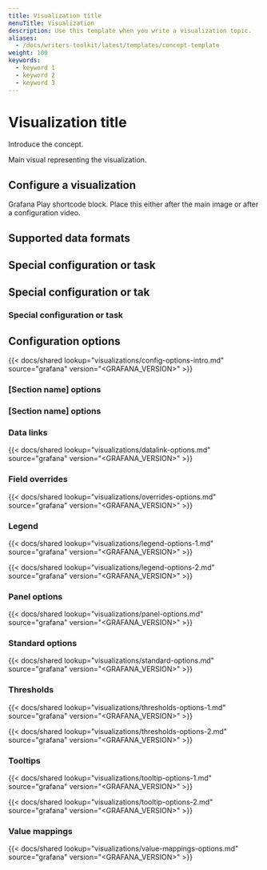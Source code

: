 ```yaml
---
title: Visualization title
menuTitle: Visualization
description: Use this template when you write a visualization topic.
aliases:
  - /docs/writers-toolkit/latest/templates/concept-template
weight: 100
keywords:
  - keyword 1
  - keyword 2
  - keyword 3
---
```


<!-- Refer to [Front matter](https://grafana.com/docs/writers-toolkit/write/front-matter/) for more information about how to populate front matter. -->

# Visualization title

<!-- The visualization title is required. This is the name of the visualization as it appears in the UI. For example: Time series.

A visualization topic provides an overview to help end users understand how to best use the visualization type and the options available to them in the user interface (UI). Visualization topics always include conceptual and reference content and may include task content.

Refer to the [Visualization topic documentation](https://grafana.com/docs/writers-toolkit/writing-guide/topic-types/visualization/) for guidelines on writing a visualization topic.
-->

Introduce the concept.

<!-- The introduction is required. Add an introduction to the visualization that explains what visualization type can help the user do. -->

Main visual representing the visualization.

<!-- A screenshot is generally preferred because it's easiest to maintain, but a five-to-ten second video is acceptable. Don't use longer videos as the main visual aid here. They can be added elsewhere in the page, if needed. -->

## Configure a visualization

<!-- Optional {{< youtube id="videoidhere" >}} -->

Grafana Play shortcode block. Place this either after the main image or after a configuration video.

<!-- Optional  {{< docs/play title="Time Series Visualizations in Grafana" url="playurlhere" >}} -->

## Supported data formats

<!-- Provide guidance about which data formats are supported by the visualization type with example use cases. Does not apply to a widget topic. -->

## Special configuration or task

<!-- Optional special configurations or tasks to achieve relevant tasks with the visualization. Each of these should be their own heading unless it makes sense to group some of them under a heading. -->

## Special configuration or tak

<!-- Optional special configurations or tasks to achieve relevant tasks with the visualization. Each of these should be their own heading unless it makes sense to group some of them under a heading. -->

### Special configuration or task

<!-- Grouped optional special configuration or task -->

## Configuration options

{{< docs/shared lookup="visualizations/config-options-intro.md" source="grafana" version="<GRAFANA_VERSION>" >}}

<!-- Arrange following sections in the order in which they appear in the UI -->

### [Section name] options

<!-- For each expandable section of options in the panel edit pane, add a section in the topic with the name of the UI section, followed by the word "options." -->

### [Section name] options

<!-- For each expandable section of options in the panel edit pane, add a section in the topic with the name of the UI section, followed by the word "options." -->

### Data links

{{< docs/shared lookup="visualizations/datalink-options.md" source="grafana" version="<GRAFANA_VERSION>" >}}

### Field overrides

{{< docs/shared lookup="visualizations/overrides-options.md" source="grafana" version="<GRAFANA_VERSION>" >}}

### Legend

{{< docs/shared lookup="visualizations/legend-options-1.md" source="grafana" version="<GRAFANA_VERSION>" >}}

<!-- OR -->

{{< docs/shared lookup="visualizations/legend-options-2.md" source="grafana" version="<GRAFANA_VERSION>" >}}

### Panel options

{{< docs/shared lookup="visualizations/panel-options.md" source="grafana" version="<GRAFANA_VERSION>" >}}

### Standard options

{{< docs/shared lookup="visualizations/standard-options.md" source="grafana" version="<GRAFANA_VERSION>" >}}

### Thresholds

{{< docs/shared lookup="visualizations/thresholds-options-1.md" source="grafana" version="<GRAFANA_VERSION>" >}}

<!-- OR -->

{{< docs/shared lookup="visualizations/thresholds-options-2.md" source="grafana" version="<GRAFANA_VERSION>" >}}

### Tooltips

{{< docs/shared lookup="visualizations/tooltip-options-1.md" source="grafana" version="<GRAFANA_VERSION>" >}}

<!-- OR -->

{{< docs/shared lookup="visualizations/tooltip-options-2.md" source="grafana" version="<GRAFANA_VERSION>" >}}

### Value mappings

{{< docs/shared lookup="visualizations/value-mappings-options.md" source="grafana" version="<GRAFANA_VERSION>" >}}
